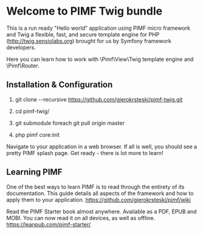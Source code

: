 Welcome to PIMF Twig bundle
===========================
This is a run ready "Hello world" application using PIMF micro framework and Twig a flexible, fast, and secure template
engine for PHP (http://twig.sensiolabs.org) brought for us by Symfony framework developers.

Here you can learn how to work with \Pimf\View\Twig template engine and \Pimf\Router.

Installation & Configuration
----------------------------

1. git clone --recursive https://github.com/gjerokrsteski/pimf-twig.git

2. cd pimf-twig/

3. git submodule foreach git pull origin master

4. php pimf core:init

Navigate to your application in a web browser. If all is well, you should see a pretty PIMF splash page. Get ready - there is lot more to learn!

Learning PIMF
-------------
One of the best ways to learn PIMF is to read through the entirety of its documentation. This guide details all aspects of the framework and how to apply them to your application. https://github.com/gjerokrsteski/pimf/wiki

Read the PIMF Starter book almost anywhere. Available as a PDF, EPUB and MOBI. You can now read it on all devices, as well as offline. https://leanpub.com/pimf-starter/

